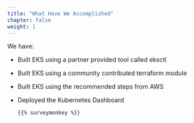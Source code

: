 ```yaml
---
title: "What Have We Accomplished"
chapter: false
weight: 1
---
```


We have:

- Built EKS using a partner provided tool called eksctl
- Built EKS using a community contributed terraform module
- Built EKS using the recommended steps from AWS
- Deployed the Kubernetes Dashboard

      {{% surveymonkey %}}
